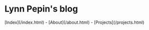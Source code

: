 <h1 id="blog-title">Lynn Pepin's blog</h1>

<p id="header"> [Index](/index.html) - [About](/about.html) - [Projects](/projects.html)</p>
